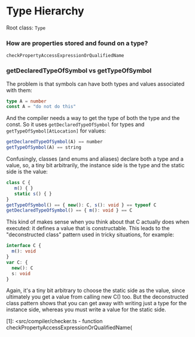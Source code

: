 # Type Hierarchy

Root class: `Type`

### How are properties stored and found on a type?

`checkPropertyAccessExpressionOrQualifiedName`

### getDeclaredTypeOfSymbol vs getTypeOfSymbol

The problem is that symbols can have both types and values associated with them:

```ts
type A = number
const A = "do not do this"
```

And the compiler needs a way to get the type of both the type and the const.
So it uses `getDeclaredTypeOfSymbol` for types and `getTypeOfSymbol[AtLocation]` for values:

```ts
getDeclaredTypeOfSymbol(A) == number
getTypeOfSymbol(A) == string
```

Confusingly, classes (and enums and aliases) declare both a type and a value, so, a tiny bit arbitrarily, the instance side is the type and the static side is the value:

```ts
class C {
   m() { }
   static s() { }
}
getTypeOfSymbol() == { new(): C, s(): void } == typeof C
getDeclaredTypeOfSymbol() == { m(): void } == C
```

This kind of makes sense when you think about that C actually does when executed: it defines a value that is constructable.
This leads to the "deconstructed class" pattern used in tricky situations, for example:

``` ts
interface C {
  m(): void
}
var C: {
  new(): C
  s: void
}
```

Again, it's a tiny bit arbitrary to choose the static side as the value, since ultimately you get a value from calling new C() too.
But the deconstructed class pattern shows that you can get away with writing just a type for the instance side, whereas you must write a value for the static side.

<!-- prettier-ignore-start -->

[1]: <src/compiler/checker.ts - function checkPropertyAccessExpressionOrQualifiedName(

<!-- prettier-ignore-end -->
